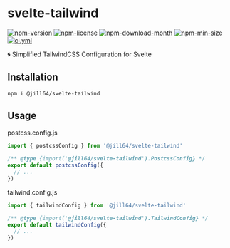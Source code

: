 <!----- BEGIN GHOST DOCS HEADER ----->

# svelte-tailwind

[![npm-version](https://img.shields.io/npm/v/@jill64/svelte-tailwind)](https://npmjs.com/package/@jill64/svelte-tailwind) [![npm-license](https://img.shields.io/npm/l/@jill64/svelte-tailwind)](https://npmjs.com/package/@jill64/svelte-tailwind) [![npm-download-month](https://img.shields.io/npm/dm/@jill64/svelte-tailwind)](https://npmjs.com/package/@jill64/svelte-tailwind) [![npm-min-size](https://img.shields.io/bundlephobia/min/@jill64/svelte-tailwind)](https://npmjs.com/package/@jill64/svelte-tailwind) [![ci.yml](https://github.com/jill64/svelte-tailwind/actions/workflows/ci.yml/badge.svg)](https://github.com/jill64/svelte-tailwind/actions/workflows/ci.yml)

🌀 Simplified TailwindCSS Configuration for Svelte

<!----- END GHOST DOCS HEADER ----->

## Installation

```sh
npm i @jill64/svelte-tailwind
```

## Usage

postcss.config.js

```js
import { postcssConfig } from '@jill64/svelte-tailwind'

/** @type {import('@jill64/svelte-tailwind').PostcssConfig} */
export default postcssConfig({
  // ...
})
```

tailwind.config.js

```js
import { tailwindConfig } from '@jill64/svelte-tailwind'

/** @type {import('@jill64/svelte-tailwind').TailwindConfig} */
export default tailwindConfig({
  // ...
})
```

